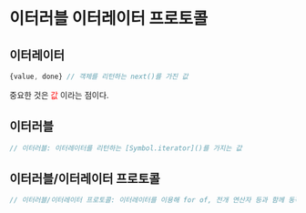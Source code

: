 # 이터러블 이터레이터 프로토콜




## 이터레이터

```js
{value, done} // 객체를 리턴하는 next()를 가진 값 
```

중요한 것은 <span style="color:red">값</span> 이라는 점이다.

## 이터러블
```js
// 이터러블: 이터레이터를 리턴하는 [Symbol.iterator]()를 가지는 값
```

## 이터러블/이터레이터 프로토콜
```js
// 이터러블/이터레이터 프로토콜: 이터레이터를 이용해 for of, 전개 연산자 등과 함께 동작하게 하는 규약
```
